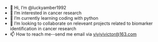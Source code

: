 - 👋 Hi, I’m @luckyamber1992
- 👀 I’m interested in cancer research
- 🌱 I’m currently learning coding with python
- 💞️ I’m looking to collaborate on releveant projects related to biomarker identification in cancer research
- 📫 How to reach me--send me email via yiyiyivictor@163.com

<!---
luckyamber1992/luckyamber1992 is a ✨ special ✨ repository because its `README.md` (this file) appears on your GitHub profile.
You can click the Preview link to take a look at your changes.
--->
